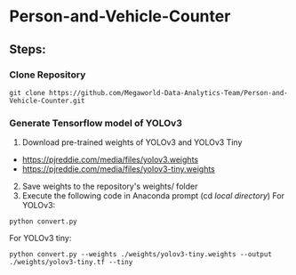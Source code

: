 # Person-and-Vehicle-Counter

## Steps:

### Clone Repository
```
git clone https://github.com/Megaworld-Data-Analytics-Team/Person-and-Vehicle-Counter.git
```

### Generate Tensorflow model of YOLOv3
1. Download pre-trained weights of YOLOv3 and YOLOv3 Tiny
  - https://pjreddie.com/media/files/yolov3.weights
  - https://pjreddie.com/media/files/yolov3-tiny.weights
2. Save weights to the repository's weights/ folder
3. Execute the following code in Anaconda prompt (cd *local directory*)
For YOLOv3:
```
python convert.py
```
For YOLOv3 tiny:
```
python convert.py --weights ./weights/yolov3-tiny.weights --output ./weights/yolov3-tiny.tf --tiny
```
